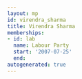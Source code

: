 ```yaml
---
layout: mp
id: virendra_sharma
title: Virendra Sharma
memberships:
- id: lab
  name: Labour Party
  start: '2007-07-25'
  end: 
autogenerated: true
---
```

